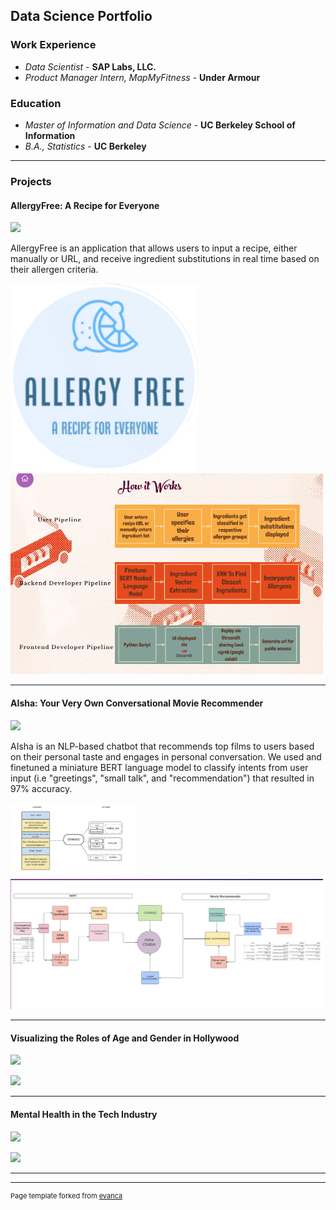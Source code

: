 ## Data Science Portfolio

### Work Experience
- _Data Scientist_ - **SAP Labs, LLC.**
- _Product Manager Intern, MapMyFitness_ - **Under Armour**

### Education
- _Master of Information and Data Science_ -  **UC Berkeley School of Information** 							      		        
- _B.A., Statistics_ -  **UC Berkeley**

---

### Projects

#### AllergyFree: A Recipe for Everyone
[![](https://img.shields.io/badge/Wix-View%20on%20Wix-blueviolet?logo=Wix)](https://anushmo.wixsite.com/allergyfree)

AllergyFree is an application that allows users to input a recipe, either manually or URL, and receive ingredient substitutions in real time based on their allergen criteria. 

<img src="images/Screenshot 2023-06-08 at 10.00.06 PM.png?raw=true" width = '300'/>  <img src="images/Screenshot 2023-06-10 at 6.57.30 PM.png?raw=true" width='500'/> 



---
#### AIsha: Your Very Own Conversational Movie Recommender

[![](https://img.shields.io/badge/Github-View%20Paper%20on%20Github-blueviolet?logo=Github)](https://github.com/anj1420/portfolio/blob/main/AIsha_Final_Paper_Mohan_Unnithan.pdf)

AIsha is an NLP-based chatbot that recommends top films to users based on their personal taste and engages in personal conversation. We used and finetuned a miniature BERT language model to classify intents from user input (i.e "greetings", "small talk", and "recommendation") that resulted in 97% accuracy. 

<img src="images/aisha project pic.png?raw=true" width='200'/> <img src="images/aisha chatbot pic better.png?raw=true" width='500'/>

---
#### Visualizing the Roles of Age and Gender in Hollywood

[![](https://img.shields.io/badge/Observable-View%20on%20Observable-blueviolet?logo=Observable)](https://observablehq.com/@berkeleyvis/film-industry-dashboard-usability-study)

<img src="images/dummy_thumbnail.jpg?raw=true"/>


---
#### Mental Health in the Tech Industry

[![](https://img.shields.io/badge/Github-View%20on%20Github-blueviolet?logo=Github)](https://github.com/anj1420/portfolio/tree/main/Mental%20Health%20in%20Tech)

<img src="images/dummy_thumbnail.jpg?raw=true"/>




---




---
<p style="font-size:11px">Page template forked from <a href="https://github.com/evanca/quick-portfolio">evanca</a></p>
<!-- Remove above link if you don't want to attibute -->
